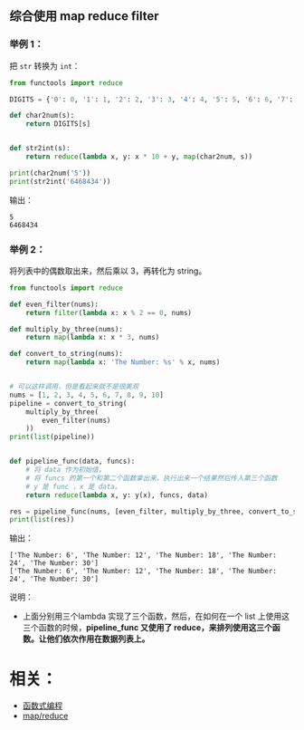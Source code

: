 


## 综合使用 map reduce filter

### 举例 1：


把 `str` 转换为 `int`：


```py
from functools import reduce

DIGITS = {'0': 0, '1': 1, '2': 2, '3': 3, '4': 4, '5': 5, '6': 6, '7': 7, '8': 8, '9': 9}

def char2num(s):
    return DIGITS[s]


def str2int(s):
    return reduce(lambda x, y: x * 10 + y, map(char2num, s))

print(char2num('5'))
print(str2int('6468434'))
```

输出：

```
5
6468434
```



### 举例 2：

将列表中的偶数取出来，然后乘以 3，再转化为 string。

```py
from functools import reduce

def even_filter(nums):
    return filter(lambda x: x % 2 == 0, nums)

def multiply_by_three(nums):
    return map(lambda x: x * 3, nums)

def convert_to_string(nums):
    return map(lambda x: 'The Number: %s' % x, nums)


# 可以这样调用，但是看起来就不是很美观
nums = [1, 2, 3, 4, 5, 6, 7, 8, 9, 10]
pipeline = convert_to_string(
    multiply_by_three(
        even_filter(nums)
    ))
print(list(pipeline))


def pipeline_func(data, funcs):
    # 将 data 作为初始值，
    # 将 funcs 的第一个和第二个函数拿出来，执行出来一个结果然后传入第三个函数
    # y 是 func ，x 是 data。
    return reduce(lambda x, y: y(x), funcs, data)

res = pipeline_func(nums, [even_filter, multiply_by_three, convert_to_string])
print(list(res))
```

输出：

```
['The Number: 6', 'The Number: 12', 'The Number: 18', 'The Number: 24', 'The Number: 30']
['The Number: 6', 'The Number: 12', 'The Number: 18', 'The Number: 24', 'The Number: 30']
```

说明：

- 上面分别用三个lambda 实现了三个函数，然后，在如何在一个 list 上使用这三个函数的时候，**pipeline_func 又使用了 reduce，来排列使用这三个函数。让他们依次作用在数据列表上。**



# 相关：


- [函数式编程](https://coolshell.cn/articles/10822.html)
- [map/reduce](https://www.liaoxuefeng.com/wiki/0014316089557264a6b348958f449949df42a6d3a2e542c000/0014317852443934a86aa5bb5ea47fbbd5f35282b331335000)
